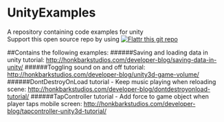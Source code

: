 # UnityExamples
A repository containing code examples for unity    
Support this open source repo by using 
[![Flattr this git repo](http://api.flattr.com/button/flattr-badge-large.png)](https://flattr.com/submit/auto?user_id=ChristianEngvall&url=https://github.com/crilleengvall/UnityExamples&title=UnityExamples&language=&tags=github&category=software)       


##Contains the following examples:
######Saving and loading data in unity tutorial: http://honkbarkstudios.com/developer-blog/saving-data-in-unity/
######Toggling sound on and off tutorial: http://honkbarkstudios.com/developer-blog/unity3d-game-volume/
######DontDestroyOnLoad tutorial - Keep music playing when reloading scene: http://honkbarkstudios.com/developer-blog/dontdestroyonload-tutorial/
######TapController tutorial - Add force to game object when player taps mobile screen: http://honkbarkstudios.com/developer-blog/tapcontroller-unity3d-tutorial/